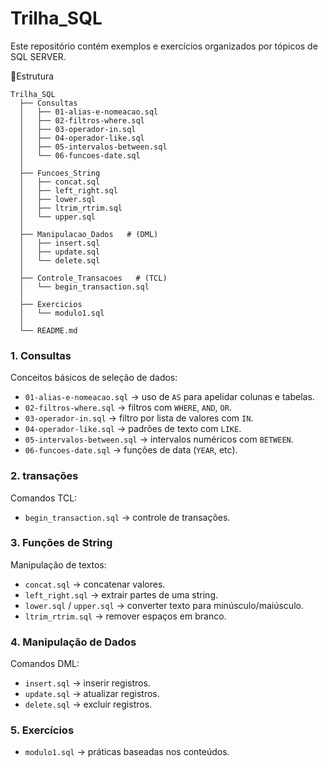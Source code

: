 # Trilha_SQL

Este repositório contém exemplos e exercícios organizados por tópicos de SQL SERVER.

📂Estrutura
````
Trilha_SQL
  ├── Consultas
  │   ├── 01-alias-e-nomeacao.sql
  │   ├── 02-filtros-where.sql
  │   ├── 03-operador-in.sql
  │   ├── 04-operador-like.sql
  │   ├── 05-intervalos-between.sql
  │   └── 06-funcoes-date.sql
  │
  ├── Funcoes_String
  │   ├── concat.sql
  │   ├── left_right.sql
  │   ├── lower.sql
  │   ├── ltrim_rtrim.sql
  │   └── upper.sql
  │
  ├── Manipulacao_Dados   # (DML)
  │   ├── insert.sql
  │   ├── update.sql
  │   └── delete.sql
  │
  ├── Controle_Transacoes   # (TCL)
  │   └── begin_transaction.sql
  │
  ├── Exercicios
  │   └── modulo1.sql
  │
  └── README.md
````

### 1. Consultas
Conceitos básicos de seleção de dados:
- `01-alias-e-nomeacao.sql` → uso de `AS` para apelidar colunas e tabelas.
- `02-filtros-where.sql` → filtros com `WHERE`, `AND`, `OR`.
- `03-operador-in.sql` → filtro por lista de valores com `IN`.
- `04-operador-like.sql` → padrões de texto com `LIKE`.
- `05-intervalos-between.sql` → intervalos numéricos com `BETWEEN`.
- `06-funcoes-date.sql` → funções de data (`YEAR`, etc).

### 2. transações
Comandos TCL:
- `begin_transaction.sql` → controle de transações.
  
### 3. Funções de String
Manipulação de textos:
- `concat.sql` → concatenar valores.
- `left_right.sql` → extrair partes de uma string.
- `lower.sql` / `upper.sql` → converter texto para minúsculo/maiúsculo.
- `ltrim_rtrim.sql` → remover espaços em branco.

### 4. Manipulação de Dados
Comandos DML:
- `insert.sql` → inserir registros.
- `update.sql` → atualizar registros.
- `delete.sql` → excluir registros.

### 5. Exercícios
- `modulo1.sql` → práticas baseadas nos conteúdos.


